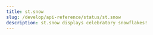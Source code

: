 ```yaml
---
title: st.snow
slug: /develop/api-reference/status/st.snow
description: st.snow displays celebratory snowflakes!
---
```


<Autofunction function="streamlit.snow" />
